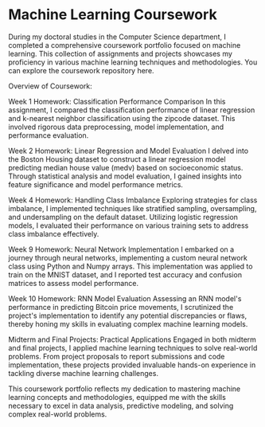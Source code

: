 # Machine Learning Coursework


During my doctoral studies in the Computer Science department, I completed a comprehensive coursework portfolio focused on machine learning. This collection of assignments and projects showcases my proficiency in various machine learning techniques and methodologies. You can explore the coursework repository here.

Overview of Coursework:

Week 1 Homework: Classification Performance Comparison
In this assignment, I compared the classification performance of linear regression and k-nearest neighbor classification using the zipcode dataset. This involved rigorous data preprocessing, model implementation, and performance evaluation.

Week 2 Homework: Linear Regression and Model Evaluation
I delved into the Boston Housing dataset to construct a linear regression model predicting median house value (medv) based on socioeconomic status. Through statistical analysis and model evaluation, I gained insights into feature significance and model performance metrics.

Week 4 Homework: Handling Class Imbalance
Exploring strategies for class imbalance, I implemented techniques like stratified sampling, oversampling, and undersampling on the default dataset. Utilizing logistic regression models, I evaluated their performance on various training sets to address class imbalance effectively.

Week 9 Homework: Neural Network Implementation
I embarked on a journey through neural networks, implementing a custom neural network class using Python and Numpy arrays. This implementation was applied to train on the MNIST dataset, and I reported test accuracy and confusion matrices to assess model performance.

Week 10 Homework: RNN Model Evaluation
Assessing an RNN model's performance in predicting Bitcoin price movements, I scrutinized the project's implementation to identify any potential discrepancies or flaws, thereby honing my skills in evaluating complex machine learning models.

Midterm and Final Projects: Practical Applications
Engaged in both midterm and final projects, I applied machine learning techniques to solve real-world problems. From project proposals to report submissions and code implementation, these projects provided invaluable hands-on experience in tackling diverse machine learning challenges.

This coursework portfolio reflects my dedication to mastering machine learning concepts and methodologies, equipped me with the skills necessary to excel in data analysis, predictive modeling, and solving complex real-world problems.
